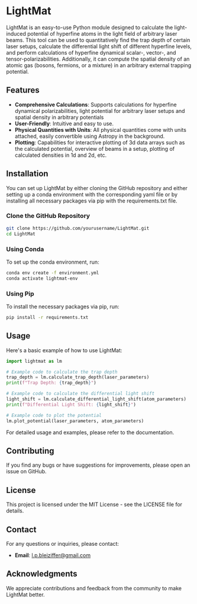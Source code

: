 # LightMat

LightMat is an easy-to-use Python module designed to calculate the light-induced potential of hyperfine atoms in the light field of arbitrary laser beams. This tool can be used to quantitatively find the trap depth of certain laser setups, calculate the differential light shift of different hyperfine levels, and perform calculations of hyperfine dynamical scalar-, vector-, and tensor-polarizabilities. Additionally, it can compute the spatial density of an atomic gas (bosons, fermions, or a mixture) in an arbitrary external trapping potential.

## Features
- **Comprehensive Calculations**: Supports calculations for hyperfine dynamical polarizabilities, light potential for arbitrary laser setups and spatial density in arbitrary potentials
- **User-Friendly**: Intuitive and easy to use.
- **Physical Quantities with Units**: All physical quantities come with units attached, easily convertible using Astropy in the background.
- **Plotting**: Capabilities for interactive plotting of 3d data arrays such as the calculated potential, overview of beams in a setup, plotting of calculated densities in 1d and 2d, etc.

## Installation

You can set up LightMat by either cloning the GitHub repository and either setting up a conda environment with the corresponding yaml file or by installing all necessary packages via pip with the requirements.txt file.

### Clone the GitHub Repository
```bash
git clone https://github.com/yourusername/LightMat.git
cd LightMat
```

### Using Conda
To set up the conda environment, run:
```bash
conda env create -f environment.yml
conda activate lightmat-env
```

### Using Pip
To install the necessary packages via pip, run:
```bash
pip install -r requirements.txt
```

## Usage

Here's a basic example of how to use LightMat:

```python
import lightmat as lm

# Example code to calculate the trap depth
trap_depth = lm.calculate_trap_depth(laser_parameters)
print(f"Trap Depth: {trap_depth}")

# Example code to calculate the differential light shift
light_shift = lm.calculate_differential_light_shift(atom_parameters)
print(f"Differential Light Shift: {light_shift}")

# Example code to plot the potential
lm.plot_potential(laser_parameters, atom_parameters)
```

For detailed usage and examples, please refer to the documentation.

## Contributing

If you find any bugs or have suggestions for improvements, please open an issue on GitHub.

## License

This project is licensed under the MIT License - see the LICENSE file for details.

## Contact

For any questions or inquiries, please contact:
- **Email**: [l.p.bleiziffer@gmail.com](mailto:l.p.bleiziffer@gmail.com)

## Acknowledgments

We appreciate contributions and feedback from the community to make LightMat better.
